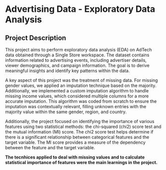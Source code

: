 # Advertising Data - Exploratory Data Analysis

## Project Description

This project aims to perform exploratory data analysis (EDA) on AdTech data obtained through a Single Store workspace. The dataset contains information related to advertising events, including advertiser details, viewer demographics, and campaign information. The goal is to derive meaningful insights and identify key patterns within the data.

A key aspect of this project was the treatment of missing data. For missing gender values, we applied an imputation technique based on the majority. Additionally, we implemented a custom imputation algorithm to handle missing income values, which considered multiple columns for a more accurate imputation. This algorithm was coded from scratch to ensure the imputation was contextually relevant, filling unknown entries with the majority value within the same gender, region, and country.

Additionally, the project focused on identifying the importance of various features using two statistical methods: the chi-squared (chi2) score test and the mutual information (MI) score. The chi2 score test helps determine if there is a significant relationship between categorical features and the target variable. The MI score provides a measure of the dependency between the feature and the target variable. 

**The tecnhices applied to deal with missing values and to calculate statistical importance of features were the main learnings in the project.**
